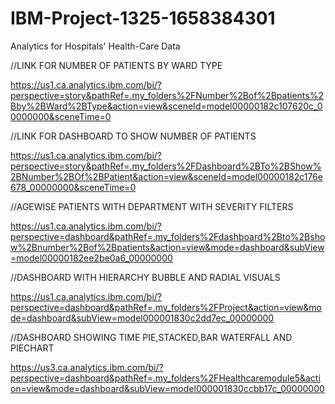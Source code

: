 # IBM-Project-1325-1658384301
Analytics for Hospitals' Health-Care Data


//LINK FOR NUMBER OF PATIENTS BY WARD TYPE

  https://us1.ca.analytics.ibm.com/bi/?perspective=story&pathRef=.my_folders%2FNumber%2Bof%2Bpatients%2Bby%2BWard%2BType&action=view&sceneId=model00000182c107620c_00000000&sceneTime=0
  
 //LINK FOR DASHBOARD TO SHOW NUMBER OF PATIENTS
 
  https://us1.ca.analytics.ibm.com/bi/?perspective=story&pathRef=.my_folders%2FDashboard%2BTo%2BShow%2BNumber%2BOf%2BPatient&action=view&sceneId=model00000182c176e678_00000000&sceneTime=0
 
 //AGEWISE PATIENTS WITH DEPARTMENT WITH SEVERITY FILTERS
 
  https://us1.ca.analytics.ibm.com/bi/?perspective=dashboard&pathRef=.my_folders%2Fdashboard%2Bto%2Bshow%2Bnumber%2Bof%2Bpatients&action=view&mode=dashboard&subView=model00000182ee2be0a6_00000000

//DASHBOARD WITH HIERARCHY BUBBLE AND RADIAL VISUALS

  https://us1.ca.analytics.ibm.com/bi/?perspective=dashboard&pathRef=.my_folders%2FProject&action=view&mode=dashboard&subView=model000001830c2dd7ec_00000000

//DASHBOARD SHOWING TIME PIE,STACKED,BAR WATERFALL AND PIECHART

  https://us3.ca.analytics.ibm.com/bi/?perspective=dashboard&pathRef=.my_folders%2FHealthcaremodule5&action=view&mode=dashboard&subView=model000001830ccbb17c_00000000
